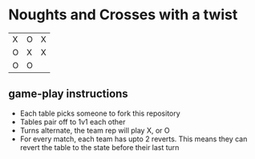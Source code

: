 # Noughts and Crosses with a twist

<table>
    <tr>
        <td>X</td>
        <td>O</td>
        <td>X</td>
    </tr>
    <tr>
        <td>O</td>
        <td>X</td>
        <td>X</td>
    </tr>
    <tr>
        <td>O</td>
        <td>O</td>
        <td></td>
    </tr>
</table>


## game-play instructions
- Each table picks someone to fork this repository
- Tables pair off to 1v1 each other
- Turns alternate, the team rep will play X, or O
- For every match, each team has upto 2 reverts. This means they can revert the table to the state before their last turn
